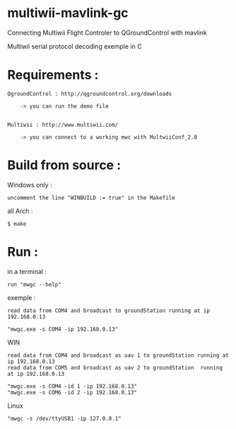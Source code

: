 multiwii-mavlink-gc
===================

Connecting Multiwii Flight Controler to QGroundControl  with mavlink

Multiwii serial protocol decoding exemple in C

Requirements :
===================

	QgroundControl : http://qgroundcontrol.org/downloads

		-> you can run the demo file
	
	
	Multiwii : http://www.multiwii.com/
	
		-> you can connect to a working mwc with MultwiiConf_2.0 




Build from source :
===================

	
Windows only :
	
	uncomment the line "WINBUILD := true" in the Makefile 
	
all Arch :

	$ make



Run :
===================


in a terminal :
	
	run "mwgc --help" 
		
		
exemple :
	
	read data from COM4 and broadcast to groundStation running at ip 192.168.0.13
	
	"mwgc.exe -s COM4 -ip 192.168.0.13"

	
WIN
	
	read data from COM4 and broadcast as uav 1 to groundStation running at ip 192.168.0.13
	read data from COM5 and broadcast as uav 2 to groundStation  running at ip 192.168.0.13
	
	"mwgc.exe -s COM4 -id 1 -ip 192.168.0.13"
	"mwgc.exe -s COM6 -id 2 -ip 192.168.0.13"
	
Linux
	
	"mwgc -s /dev/ttyUSB1 -ip 127.0.0.1"
